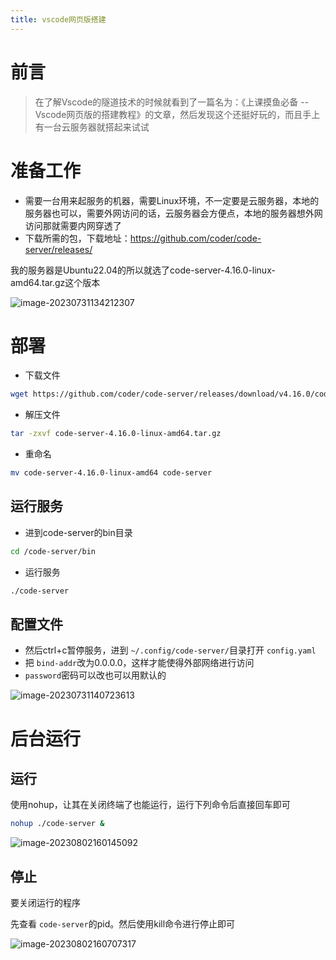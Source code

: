```yaml
---
title: vscode网页版搭建
---
```

# 前言

> 在了解Vscode的隧道技术的时候就看到了一篇名为：《上课摸鱼必备 -- Vscode网页版的搭建教程》的文章，然后发现这个还挺好玩的，而且手上有一台云服务器就搭起来试试

# 准备工作

- 需要一台用来起服务的机器，需要Linux环境，不一定要是云服务器，本地的服务器也可以，需要外网访问的话，云服务器会方便点，本地的服务器想外网访问那就需要内网穿透了
- 下载所需的包，下载地址：https://github.com/coder/code-server/releases/

我的服务器是Ubuntu22.04的所以就选了code-server-4.16.0-linux-amd64.tar.gz这个版本

![image-20230731134212307](https://alpha-blog-1300014916.cos.ap-guangzhou.myqcloud.com/blog/image-20230731134212307.png)

# 部署

- 下载文件

```bash
wget https://github.com/coder/code-server/releases/download/v4.16.0/code-server-4.16.0-linux-amd64.tar.gz
```

- 解压文件

```bash
tar -zxvf code-server-4.16.0-linux-amd64.tar.gz
```

- 重命名

```bash
mv code-server-4.16.0-linux-amd64 code-server
```

## 运行服务

- 进到code-server的bin目录

```bash
cd /code-server/bin
```

- 运行服务

```bash
./code-server
```

## 配置文件

- 然后ctrl+c暂停服务，进到 `~/.config/code-server/`目录打开 `config.yaml`
- 把 `bind-addr`改为0.0.0.0，这样才能使得外部网络进行访问
- `password`密码可以改也可以用默认的

![image-20230731140723613](https://alpha-blog-1300014916.cos.ap-guangzhou.myqcloud.com/blog/image-20230731140723613.png)

# 后台运行

## 运行

使用nohup，让其在关闭终端了也能运行，运行下列命令后直接回车即可

```bash
nohup ./code-server &
```

![image-20230802160145092](https://alpha-blog-1300014916.cos.ap-guangzhou.myqcloud.com/blog/image-20230802160145092.png)

## 停止

要关闭运行的程序

先查看 `code-server`的pid。然后使用kill命令进行停止即可

![image-20230802160707317](https://alpha-blog-1300014916.cos.ap-guangzhou.myqcloud.com/blog/image-20230802160707317.png)
